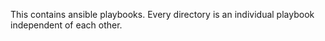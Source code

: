 This contains ansible playbooks. Every directory is an individual playbook independent of each other.
